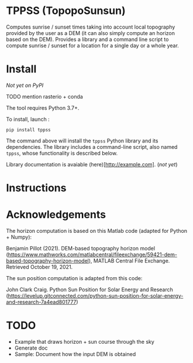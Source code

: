 # TPPSS (TopopoSunsun)

Computes sunrise / sunset times taking into account local topography provided by the user as a DEM (it can also simply compute an horizon based on the DEM). Provides a library and a command line script to compute sunrise / sunset for a location for a single day or a whole year.

# Install

*Not yet on PyPI*

TODO mention rasterio + conda

The tool requires Python 3.7+.

To install, launch :

```console
pip install tppss
```

The command above will install the `tppss` Python library and its dependencies. The library includes a command-line script, also named `tppss`, whose functionality is described below.

Library documentation is avaiable (here)[http://example.com]. (*not yet*)

# Instructions

# Acknowledgements

The horizon computation is based on this Matlab code (adapted for Python + Numpy):

Benjamin Pillot (2021). DEM-based topography horizon model 
(https://www.mathworks.com/matlabcentral/fileexchange/59421-dem-based-topography-horizon-model),
MATLAB Central File Exchange. Retrieved October 19, 2021. 


The sun position computation is adapted from this code:

John Clark Craig. Python Sun Position for Solar Energy and Research
(https://levelup.gitconnected.com/python-sun-position-for-solar-energy-and-research-7a4ead801777)


# TODO 

- Example that draws horizon + sun course through the sky
- Generate doc
- Sample: Document how the input DEM is obtained
